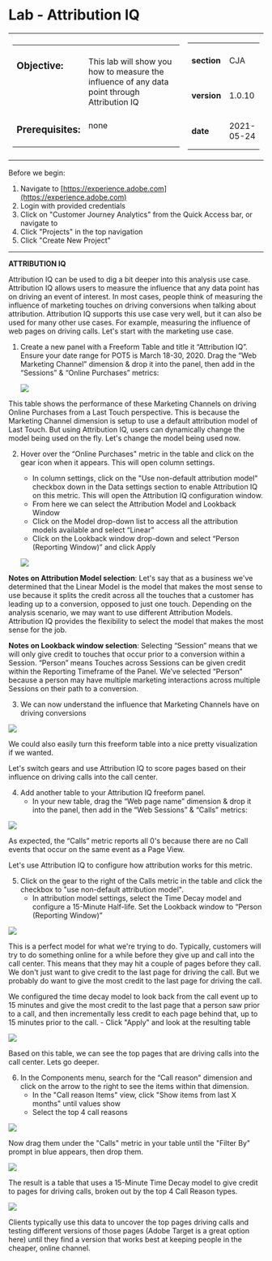 Lab  - Attribution IQ
==========
<table style="border-collapse: collapse; border: none;" class="tab" cellspacing="0" cellpadding="0">

<tr style="border: none;">

<div align="left">
<td width="600" style="border: none;">
<table>
<tbody valign="top">
      <tr width="500">
            <td valign="top"><h3>Objective:</h3></td>
            <td valign="top"><br>This lab will show you how to measure 
                  the influence of any data point through Attribution IQ
            </td>
     </tr>
     <tr width="500">
           <td valign="top"><h3>Prerequisites:</h3></td>
           <td valign="top"><br>none
           </td>
     </tr>
</tbody>
</table>
</td>
</div>

<div align="right">
<td style="border: none;" valign="top">

<table>
<tbody valign="top">
      <tr>
            <td valign="middle" height="70"><b>section</b></td>
            <td valign="middle" height="70">CJA</td>
      </tr>
      <tr>
            <td valign="middle" height="70"><b>version</b></td>
            <td valign="middle" height="70">1.0.10</td>
      </tr>
      <tr>
            <td valign="middle" height="70"><b>date</b></td>
            <td valign="middle" height="70">2021-05-24</td>
      </tr>
</tbody>
</table>
</td>
</div>

</tr>
</table>

Before we begin:
1. Navigate to [https://experience.adobe.com](https://experience.adobe.com)
2. Login with provided credentials
3. Click on "Customer Journey Analytics" from the Quick Access bar, or navigate to 
4. Click "Projects" in the top navigation
5. Click "Create New Project"

-----

**ATTRIBUTION IQ**

Attribution IQ can be used to dig a bit deeper into this analysis use case. Attribution IQ allows users to measure the influence that any data point has on driving an event of interest.
In most cases, people think of measuring the influence of marketing touches on driving conversions when talking about attribution. Attribution IQ supports this use case very well, but it can also be used for many other use cases. For example, measuring the influence of web pages on driving calls.
Let's start with the marketing use case.

1. Create a new panel with a Freeform Table and title it “Attribution IQ”. Ensure your date range for POT5 is March 18-30, 2020. Drag the “Web Marketing Channel” dimension & drop it into the panel, then add in the “Sessions” & “Online Purchases” metrics:

      <kbd><img src="./images/cja-attributioniq-createpanel1.png"  /></kbd>

This table shows the performance of these Marketing Channels on driving Online Purchases from a Last Touch perspective. This is because the Marketing Channel dimension is setup to use a default attribution model of Last Touch. But using Attribution IQ, users can dynamically change the model being used on the fly. Let's change the model being used now.

2. Hover over the “Online Purchases" metric in the table and click on the gear icon when it appears. This will open column settings.
      - In column settings, click on the "Use non-default attribution model" checkbox down in the Data settings section to enable Attribution IQ on this metric. This will open the Attribution IQ configuration window.
      - From here we can select the Attribution Model and Lookback Window
      - Click on the Model drop-down list to access all the attribution models available and select “Linear”
      - Click on the Lookback window drop-down and select “Person (Reporting Window)” and click Apply

   <kbd><img src="./images/cja-attributioniq-adjustmodel.png"  /></kbd>

**Notes on Attribution Model selection**: Let's say that as a business we've determined that the Linear Model is the model that makes the most sense to use because it splits the credit across all the touches that a customer has leading up to a conversion, opposed to just one touch. Depending on the analysis scenario, we may want to use different Attribution Models. Attribution IQ provides the flexibility to select the model that makes the most sense for the job.

**Notes on Lookback window selection**: Selecting “Session” means that we will only give credit to touches that occur prior to a conversion within a Session.
“Person” means Touches across Sessions can be given credit within the Reporting Timeframe of the Panel. We’ve selected “Person” because a person may have multiple marketing interactions across multiple Sessions on their path to a conversion.

3. We can now understand the influence that Marketing Channels have on driving conversions

<kbd><img src="./images/cja-attributioniq-linearmodelview.png"  /></kbd>

   We could also easily turn this freeform table into a nice pretty visualization if we wanted.
  
Let's switch gears and use Attribution IQ to score pages based on their influence on driving calls into the call center. 

4. Add another table to your Attribution IQ freeform panel.
      - In your new table, drag the “Web page name” dimension & drop it into the panel, then add in the “Web Sessions” & “Calls” metrics:

<kbd><img src="./images/cja-attributioniq-createpanel2-calls.png"  /></kbd>

As expected, the “Calls” metric reports all 0's because there are no Call events that occur on the same event as a Page View.

Let's use Attribution IQ to configure how attribution works for this metric.

5. Click on the gear to the right of the Calls metric in the table and click the checkbox to "use non-default attribution model".
      - In attribution model settings, select the Time Decay model and configure a 15-Minute Half-life. Set the Lookback window to “Person (Reporting Window)”

<kbd><img src="./images/cja-attributioniq-modelsettings-timedecay.png"  /></kbd>

   This is a perfect model for what we're trying to do. Typically, customers will try to do something online for a while before they give up and call into the call center. This means that they may hit a couple of pages before they call. We don't just want to give credit to the last page for driving the call. But we probably do want to give the most credit to the last page for driving the call.

We configured the time decay model to look back from the call event up to 15 minutes and give the most credit to the last page that a person saw prior to a call, and then incrementally less credit to each page behind that, up to 15 minutes prior to the call.
      - Click "Apply" and look at the resulting table

<kbd><img src="./images/cja-attributioniq-calls-timedecay.png"  /></kbd>

Based on this table, we can see the top pages that are driving calls into the call center. Lets go deeper.

6. In the Components menu, search for the “Call reason" dimension and click on the arrow to the right to see the items within that dimension.
      - In the "Call reason Items" view, click "Show items from last X months" until values show
      - Select the top 4 call reasons

<kbd><img src="./images/cja-attributioniq-callreasons.png"  /></kbd>

Now drag them under the "Calls" metric in your table until the "Filter By" prompt in blue appears, then drop them.

<kbd><img src="./images/cja-attributioniq-callreasons-top4.png"  /></kbd>

The result is a table that uses a 15-Minute Time Decay model to give credit to pages for driving calls, broken out by the top 4 Call Reason types.

<kbd><img src="./images/cja-attributioniq-timedecay-top4callreasons.png"  /></kbd>

Clients typically use this data to uncover the top pages driving calls and testing different versions of those pages (Adobe Target is a great option here) until they find a version that works best at keeping people in the cheaper, online channel.

